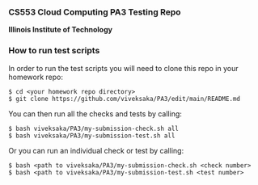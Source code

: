 ### CS553 Cloud Computing PA3 Testing Repo
**Illinois Institute of Technology**  

### How to run test scripts
In order to run the test scripts you will need to clone this repo in your homework repo:
```
$ cd <your homework repo directory>
$ git clone https://github.com/viveksaka/PA3/edit/main/README.md
```

You can then run all the checks and tests by calling:
```
$ bash viveksaka/PA3/my-submission-check.sh all
$ bash viveksaka/PA3/my-submission-test.sh all
```

Or you can run an individual check or test by calling:
```
$ bash <path to viveksaka/PA3/my-submission-check.sh <check number>
$ bash <path to viveksaka/PA3/my-submission-test.sh <test number>
